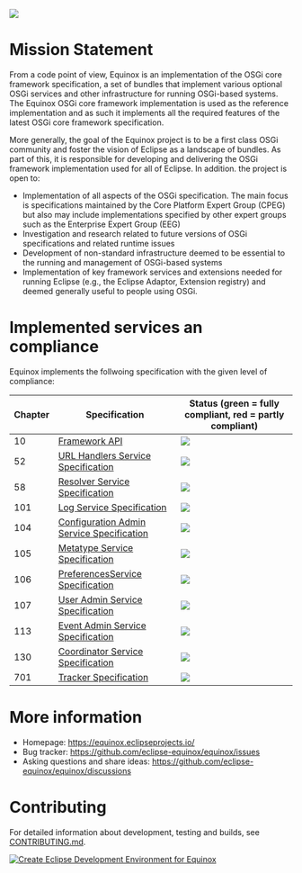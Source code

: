 ![](https://www.eclipse.org/equinox/images/logo.png)

# Mission Statement

From a code point of view, Equinox is an implementation of the OSGi core framework specification, a set of bundles that implement various optional OSGi services and other infrastructure for running OSGi-based systems. The Equinox OSGi core framework implementation is used as the reference implementation and as such it implements all the required features of the latest OSGi core framework specification.

More generally, the goal of the Equinox project is to be a first class OSGi community and foster the vision of Eclipse as a landscape of bundles. As part of this, it is responsible for developing and delivering the OSGi framework implementation used for all of Eclipse. In addition. the project is open to:

- Implementation of all aspects of the OSGi specification. The main focus is specifications maintained by the Core Platform Expert Group (CPEG) but also may include implementations specified by other expert groups such as the Enterprise Expert Group (EEG)
- Investigation and research related to future versions of OSGi specifications and related runtime issues
- Development of non-standard infrastructure deemed to be essential to the running and management of OSGi-based systems
- Implementation of key framework services and extensions needed for running Eclipse (e.g., the Eclipse Adaptor, Extension registry) and deemed generally useful to people using OSGi.

# Implemented services an compliance

Equinox implements the follwoing specification with the given level of compliance:

| Chapter | Specification | Status (green = fully compliant, red = partly compliant)|
|---|---|---|
| 10 | [Framework API](https://docs.osgi.org/specification/osgi.core/8.0.0/framework.api.html) | ![](https://gist.githubusercontent.com/eclipse-equinox-bot/d941fe2a4992a018d88e778b48ee3135/raw/tck-badge-framework.svg) |
| 52 | [URL Handlers Service Specification](https://docs.osgi.org/specification/osgi.core/8.0.0/service.url.html) | ![](https://gist.githubusercontent.com/eclipse-equinox-bot/d941fe2a4992a018d88e778b48ee3135/raw/tck-badge-url.svg) |
| 58 | [Resolver Service Specification](https://docs.osgi.org/specification/osgi.core/8.0.0/service.resolver.html) | ![](https://gist.githubusercontent.com/eclipse-equinox-bot/d941fe2a4992a018d88e778b48ee3135/raw/tck-badge-resolver.svg) |
| 101 | [Log Service Specification](https://docs.osgi.org/specification/osgi.core/8.0.0/service.log.html) | ![](https://gist.githubusercontent.com/eclipse-equinox-bot/d941fe2a4992a018d88e778b48ee3135/raw/tck-badge-log.svg) |
| 104 | [Configuration Admin Service Specification](https://docs.osgi.org/specification/osgi.cmpn/8.1.0/service.cm.html) | ![](https://gist.githubusercontent.com/eclipse-equinox-bot/d941fe2a4992a018d88e778b48ee3135/raw/tck-badge-cm.svg) |
| 105 | [Metatype Service Specification](https://docs.osgi.org/specification/osgi.cmpn/8.1.0/service.metatype.html) | ![](https://gist.githubusercontent.com/eclipse-equinox-bot/d941fe2a4992a018d88e778b48ee3135/raw/tck-badge-metatype.svg) |
| 106 | [PreferencesService Specification](https://docs.osgi.org/specification/osgi.cmpn/8.1.0/service.prefs.html) | ![](https://gist.githubusercontent.com/eclipse-equinox-bot/d941fe2a4992a018d88e778b48ee3135/raw/tck-badge-preferences.svg) |
| 107 | [User Admin Service Specification](https://docs.osgi.org/specification/osgi.cmpn/8.1.0/service.useradmin.html) | ![](https://gist.githubusercontent.com/eclipse-equinox-bot/d941fe2a4992a018d88e778b48ee3135/raw/tck-badge-useradmin.svg) |
| 113 | [Event Admin Service Specification](https://docs.osgi.org/specification/osgi.cmpn/8.1.0/service.event.html) | ![](https://gist.githubusercontent.com/eclipse-equinox-bot/d941fe2a4992a018d88e778b48ee3135/raw/tck-badge-event.svg) |
| 130 | [Coordinator Service Specification](https://docs.osgi.org/specification/osgi.cmpn/8.1.0/service.coordinator.html) | ![](https://gist.githubusercontent.com/eclipse-equinox-bot/d941fe2a4992a018d88e778b48ee3135/raw/tck-badge-coordinator.svg) |
| 701 | [Tracker Specification](https://docs.osgi.org/specification/osgi.core/8.0.0/util.tracker.html) | ![](https://gist.githubusercontent.com/eclipse-equinox-bot/d941fe2a4992a018d88e778b48ee3135/raw/tck-badge-tracker.svg) |


# More information

- Homepage: https://equinox.eclipseprojects.io/
- Bug tracker: https://github.com/eclipse-equinox/equinox/issues
- Asking questions and share ideas: https://github.com/eclipse-equinox/equinox/discussions

# Contributing

For detailed information about development, testing and builds, see [CONTRIBUTING.md](CONTRIBUTING.md).

[![Create Eclipse Development Environment for Equinox](https://download.eclipse.org/oomph/www/setups/svg/Equinox.svg)](
https://www.eclipse.org/setups/installer/?url=https://raw.githubusercontent.com/eclipse-equinox/equinox/master/releng/org.eclipse.equinox.releng/EquinoxConfiguration.setup&show=true
"Click to open Eclipse-Installer Auto Launch or drag into your running installer")
